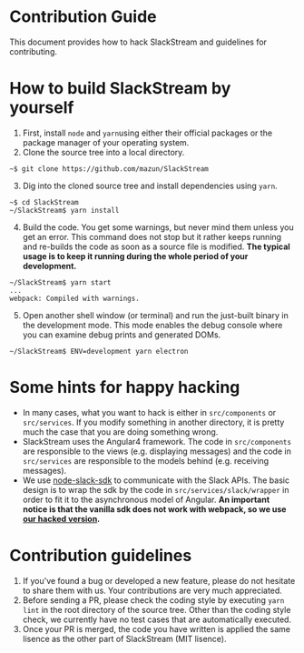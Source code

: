 # Contribution Guide

This document provides how to hack SlackStream and guidelines for contributing.

# How to build SlackStream by yourself
1. First, install `node` and `yarn`using either their official packages or the package manager of your operating system.
2. Clone the source tree into a local directory.

```
~$ git clone https://github.com/mazun/SlackStream
```

3. Dig into the cloned source tree and install dependencies using `yarn`.

```
~$ cd SlackStream
~/SlackStream$ yarn install
```

4. Build the code. You get some warnings, but never mind them unless you get an error.
This command does not stop but it rather keeps running and re-builds the code as soon as a source file is modified. 
**The typical usage is to keep it running during the whole period of your development.**

```
~/SlackStream$ yarn start
...
webpack: Compiled with warnings.
```

5. Open another shell window (or terminal) and run the just-built binary in the development mode.
This mode enables the debug console where you can examine debug prints and generated DOMs.

```
~/SlackStream$ ENV=development yarn electron
```

# Some hints for happy hacking
- In many cases, what you want to hack is either in `src/components` or `src/services`.
If you modify something in another directory, it is pretty much the case that you are doing something wrong.
- SlackStream uses the Angular4 framework.
The code in `src/components` are responsible to the views (e.g. displaying messages) and the code in `src/services` are responsible to the models behind (e.g. receiving messages).
- We use [node-slack-sdk](https://github.com/slackapi/node-slack-sdk) to communicate with the Slack APIs.
The basic design is to wrap the sdk by the code in `src/services/slack/wrapper` in order to fit it to the asynchronous model of Angular.
**An important notice is that the vanilla sdk does not work with webpack, so we use [our hacked version](https://github.com/mazun/node-slack-sdk/tree/slack-stream).**

# Contribution guidelines
1. If you've found a bug or developed a new feature, please do not hesitate to share them with us. Your contributions are very much appreciated.
2. Before sending a PR, please check the coding style by executing `yarn lint` in the root directory of the source tree.
Other than the coding style check, we currently have no test cases that are automatically executed.
3. Once your PR is merged, the code you have written is applied the same lisence as the other part of SlackStream (MIT lisence).
